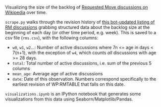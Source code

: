 Visualizing the size of the backlog of [Requested Move discussions on Wikipedia](https://en.wikipedia.org/wiki/Wikipedia:Requested_moves) over time.

`scrape.py` walks through the revision history of [this bot-updated listing of RM discussions](https://en.wikipedia.org/wiki/Wikipedia:Requested_moves/Current_discussions_(table)) grabbing structured data about the backlog size at the beginning of each day (or other time period, e.g. week). This is saved to a csv file (`rms.csv`), with the following columns:

- `w0`, `w1`, `w2`...: Number of active discussions where 7n <= age in days < 7(n+1), with the exception of `w4`, which counts *all* discussions with age >= 28 days.
- `total`: Total number of active discussions, i.e. sum of the previous 5 columns
- `mean_age`: Average age of active discussions
- `date`: Date of this observation. Numbers correspond specifically to the earliest revision of WP:RMTABLE that falls on this date.

`visualizations.ipynb` is an IPython notebook that generates some visualizations from this data using Seaborn/Matplotlib/Pandas.
